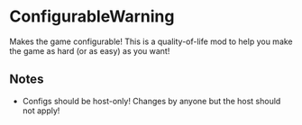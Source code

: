 # ConfigurableWarning

Makes the game configurable!
This is a quality-of-life mod to help you make the game as hard (or as easy) as you want!

## Notes

- Configs should be host-only! Changes by anyone but the host should not apply!
